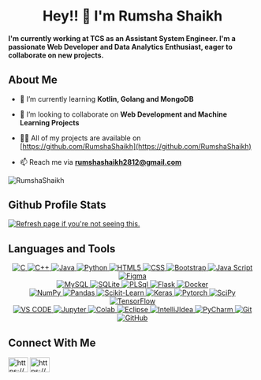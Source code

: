 <h1 align="center">Hey!! 👋 I'm Rumsha Shaikh</h1>
<h4 align="left">I'm currently working at TCS as an Assistant System Engineer. I'm a passionate Web Developer and Data Analytics Enthusiast, eager to collaborate on new projects.</h4>

<h2 align="left">About Me</h2>
<p>
<!-- - 🔭 I’m currently working on **ghfvgh** -->

- 🌱 I’m currently learning **Kotlin, Golang and MongoDB**

- 👯 I’m looking to collaborate on **Web Development and Machine Learning Projects**

- 👨‍💻 All of my projects are available on [https://github.com/RumshaShaikh](https://github.com/RumshaShaikh)

- 📫 Reach me via **rumshashaikh2812@gmail.com**

<!-- - 📄 Know about my experiences [Rumsha_Resume](Rumsha_Resume) -->
</p>

<!--
<p align="left"><a href="https://muzaffar-khan.github.io/Portfolio/" target="blank"><img src="https://img.shields.io/badge/Rumsha%20Shaikh-Portfolio-green" alt="rumshashaikh"/></a> &nbsp; &nbsp; &nbsp;

<a href="https://github.com/RumshaShaikh" target="blank"><img src="https://img.shields.io/badge/Rumsha%20Shaikh-Github-green" alt="rumshashaikh" /> </a></p>

<p align="left"> 
  <a href="https://github.com/RumshaShaikh?tab=repositories&sort=stargazers#gh-light-mode-only">
    <img alt="total stars" title="Total stars on GitHub" src="https://custom-icon-badges.demolab.com/github/stars/RumshaShaikh?color=3ea97d&style=for-the-badge&labelColor=40b682&logo=star#gh-light-mode-only"/></a>
  
  <a href="https://github.com/RumshaShaikh?tab=repositories&sort=stargazers#gh-dark-mode-only">
    <img alt="total stars" title="Total stars on GitHub" src="https://custom-icon-badges.demolab.com/github/stars/RumshaShaikh?color=c691e9&style=for-the-badge&labelColor=655489&logo=star#gh-dark-mode-only"/></a>
  
  <a href="https://github.com/RumshaShaikh?tab=followers#gh-light-mode-only">
    <img alt="followers" title="Follow me on Github" src="https://custom-icon-badges.demolab.com/github/followers/RumshaShaikh?color=2c4954&labelColor=2c3e50&style=for-the-badge&logo=person-add&label=Follow&logoColor=white#gh-light-mode-only"/></a>
    
  <a href="https://github.com/RumshaShaikh?tab=followers#gh-dark-mode-only">
    <img alt="followers" title="Follow me on Github" src="https://custom-icon-badges.demolab.com/github/followers/RumshaShaikh?color=f9e692&labelColor=f9e692&style=for-the-badge&logo=person-add&label=Follow&logoColor=white#gh-dark-mode-only"/></a>
</p>
-->

<p align="left"> <img src="https://komarev.com/ghpvc/?username=RumshaShaikh&label=Profile%20views&color=0e75b6&style=flat" alt="RumshaShaikh"/> </p>

<h2 align="left">Github Profile Stats</h2>

<!--
<p align="left"><a href="https://github.com/RumshaShaikh" target="_blank"><img align="center" src="https://github-readme-streak-stats-seven-chi.vercel.app?user=RumshaShaikh&theme=tokyonight&locale=en" alt="Refresh page if you're not seeing this."/></a></p>

<p align="left"><a href="https://github.com/RumshaShaikh" target="_blank"><img align="center" src="https://github-readme-stats.vercel.app/api?username=RumshaShaikh&include_all_commits=true&count_private=true&show_icons=true&theme=tokyonight&locale=en" alt="Refresh page if you're not seeing this." /></a></p>
-->

<p align="left"><a href="https://github.com/RumshaShaikh" target="_blank"><img align="center" src="https://github-readme-stats.vercel.app/api/top-langs?username=RumshaShaikh&show_icons=true&theme=tokyonight&locale=en&layout=donut" alt="Refresh page if you're not seeing this." /></a></p>

<!--
<p align="left"><a href="https://github.com/RumshaShaikh" target="_blank"><img align="center" src="https://github-readme-activity-graph.vercel.app/graph?username=RumshaShaikh&theme=tokyonight&locale=en" alt="Refresh page if you're not seeing this." /></a></p>

<p align="center"> <a href="https://github.com/ryo-ma/github-profile-trophy"><img src="https://github-profile-trophy.vercel.app/?username=RumshaShaikh&show_icons=true&theme=dark&locale=en" alt="Refresh page if you're not seeing this." /></a></p>
-->

<!-- LeectCode Stats: 
![Leetcode Stats](https://leetcard.jacoblin.cool/rumshashaikh) -->

<!--
<h2>Latest Work</h2> 
<br />
<p><a href="https://github.com/RumshaShaikh/smolcase#gh-dark-mode-only" target="_blank"><img align="center" src="https://github-readme-stats-git-master-RumshaShaikh.vercel.app/api/pin/?username=RumshaShaikh&repo=smolcase&theme=nightowl&show_owner=true#gh-dark-mode-only"/></a></p>
<p><a href="https://github.com/RumshaShaikh/smolcase#gh-light-mode-only" target="_blank"><img align="center" src="https://github-readme-stats-git-master-RumshaShaikh.vercel.app/api/pin/?username=RumshaShaikh&repo=smolcase&theme=vue&show_owner=true#gh-light-mode-only"/></a></p>
-->

<h2 align="left">Languages and Tools</h2>
<p align="center">
  <a href="javascript:;">
    <img alt="C" src="https://img.shields.io/badge/c-%2300599C.svg?style=for-the-badge&logo=c&logoColor=white"/>
    <img alt="C++" src="https://img.shields.io/badge/C%2B%2B-00599C?style=for-the-badge&logo=c%2B%2B&logoColor=white"/>
    <!--
    <img alt="C#" src="https://img.shields.io/badge/C%23-239120?style=for-the-badge&logo=csharp&logoColor=white"/>
    -->
    <img alt="Java" src="https://img.shields.io/badge/java-%23ED8B00.svg?style=for-the-badge&logo=java&logoColor=white"/>
    <img alt="Python" src="https://img.shields.io/badge/-Python-2e3440?logoColor=white&logo=Python&style=for-the-badge&color=red" />
    <img alt="HTML5" src="https://img.shields.io/badge/-HTML5-2e3440?logoColor=white&logo=html5&style=for-the-badge&color=green" />
    <img alt="CSS" src="https://img.shields.io/badge/-CSS3-2e3440?logoColor=white&logo=CSS3&style=for-the-badge&color=blue" />
    <img alt="Bootstrap" src="https://img.shields.io/badge/bootstrap-%23563D7C.svg?style=for-the-badge&logo=bootstrap&logoColor=white"/>
    <img alt="Java Script" src="https://img.shields.io/badge/-JavaScript-2e3440?logoColor=white&logo=JavaScript&style=for-the-badge&color=yellow" />
    <img alt="Figma" src="https://img.shields.io/badge/Figma-F24E1E?style=for-the-badge&logo=figma&logoColor=white"/>
    <br>
    <img alt="MySQL" src="https://img.shields.io/badge/mysql-%2300f.svg?style=for-the-badge&logo=mysql&logoColor=white"/>
    <img alt="SQLite" src ="https://img.shields.io/badge/sqlite-%2307405e.svg?style=for-the-badge&logo=sqlite&logoColor=white"/>
    <img alt="PLSql" src="https://img.shields.io/badge/PLSQL-F80000?style=for-the-badge&logo=oracle&logoColor=black"/>
    <img alt="Flask" src="https://img.shields.io/badge/Flask-000000?style=for-the-badge&logo=flask&logoColor=white"/>
    <img alt="Docker" src="https://img.shields.io/badge/Docker-2CA5E0?style=for-the-badge&logo=docker&logoColor=white"/>
    <!-- <img alt="PHP" src="https://img.shields.io/badge/PHP-777BB4?style=for-the-badge&logo=php&logoColor=white"/>
    <img alt="R" src="https://img.shields.io/badge/R-276DC3?style=for-the-badge&logo=r&logoColor=white"/>
    -->
    <br>
    <img alt="NumPy" src="https://img.shields.io/badge/Numpy-777BB4?style=for-the-badge&logo=numpy&logoColor=white"/>
    <img alt="Pandas" src="https://img.shields.io/badge/Pandas-2C2D72?style=for-the-badge&logo=pandas&logoColor=white"/>
    <Img alt="Scikit-Learn" src="https://img.shields.io/badge/scikit_learn-F7931E?style=for-the-badge&logo=scikit-learn&logoColor=white"/>
    <img alt="Keras" src="https://img.shields.io/badge/Keras-FF0000?style=for-the-badge&logo=keras&logoColor=white"/>
    <img alt="Pytorch" src="https://img.shields.io/badge/PyTorch-EE4C2C?style=for-the-badge&logo=pytorch&logoColor=white"/>
    <img alt="SciPy" src="https://img.shields.io/badge/SciPy-654FF0?style=for-the-badge&logo=SciPy&logoColor=white"/>
    <img alt="TensorFlow" src="https://img.shields.io/badge/TensorFlow-FF6F00?style=for-the-badge&logo=tensorflow&logoColor=white"/>
    <!--
    <img alt="HuggingFace" src="https://img.shields.io/badge/-HuggingFace-FDEE21?style=for-the-badge&logo=HuggingFace&logoColor=black"/>
    <img alt="Kaggle" src="https://img.shields.io/badge/Kaggle-20BEFF?style=for-the-badge&logo=Kaggle&logoColor=white"/>
    <img alt="OpenCV" src="https://img.shields.io/badge/OpenCV-27338e?style=for-the-badge&logo=OpenCV&logoColor=white"/>
    -->
    <br>
    <img alt="VS CODE" src="https://img.shields.io/badge/Visual_Studio_Code-0078D4?style=for-the-badge&logo=visual%20studio%20code&logoColor=white">
    <img alt="Jupyter" src="https://img.shields.io/badge/Jupyter-F37626.svg?&style=for-the-badge&logo=Jupyter&logoColor=white"/>
    <img alt="Colab" src="https://img.shields.io/badge/Colab-F9AB00?style=for-the-badge&logo=googlecolab&color=525252"/>
    <img alt="Eclipse" src="https://img.shields.io/badge/Eclipse-2C2255?style=for-the-badge&logo=eclipse&logoColor=white"/>
    <img alt="IntelliJIdea" src="https://img.shields.io/badge/IntelliJ_IDEA-000000.svg?style=for-the-badge&logo=intellij-idea&logoColor=white"/>
    <img alt="PyCharm" src="https://img.shields.io/badge/PyCharm-000000.svg?&style=for-the-badge&logo=PyCharm&logoColor=white"/>
    <img alt="Git" src="https://img.shields.io/badge/git-%23F05033.svg?style=for-the-badge&logo=git&logoColor=white"/>
    <img alt="GitHub" src="https://img.shields.io/badge/github-%23121011.svg?style=for-the-badge&logo=github&logoColor=white"/>


<!--    <img alt="Go" src="https://img.shields.io/badge/Go-00ADD8?style=for-the-badge&logo=go&logoColor=white"/>
    <img alt="Django" src="https://img.shields.io/badge/Django-092E20?style=for-the-badge&logo=django&logoColor=green"/>
    <img alt="Rust" src="https://img.shields.io/badge/Rust-000000?style=for-the-badge&logo=rust&logoColor=white"/>
    <img alt="MongoDB" src="https://img.shields.io/badge/MongoDB-4EA94B?style=for-the-badge&logo=mongodb&logoColor=white"/>
    <img alt="Kotlin" src="https://img.shields.io/badge/Kotlin-B125EA?style=for-the-badge&logo=kotlin&logoColor=white"/>
    <img alt="Ruby" src="https://img.shields.io/badge/Ruby-CC342D?style=for-the-badge&logo=ruby&logoColor=white"/>
    <img alt="Swift" src="https://img.shields.io/badge/Swift-FA7343?style=for-the-badge&logo=swift&logoColor=white"/>
    <img alt="PostgreSQL" src="https://img.shields.io/badge/PostgreSQL-green?style=for-the-badge"/>
    <img alt="Flutter" src="https://img.shields.io/badge/Flutter-02569B?style=for-the-badge&logo=flutter&logoColor=white"/>
-->
    
  </a>
</p>

<h2 align="left">Connect With Me</h2>
<p align="left">
<a href="https://linkedin.com/in/rumshashaikh12/" target="blank"><img align="center" src="https://raw.githubusercontent.com/rahuldkjain/github-profile-readme-generator/master/src/images/icons/Social/linked-in-alt.svg" alt="https://www.linkedin.com/in/rumshashaikh12/" height="30" width="40" /></a>
<a href="https://www.hackerrank.com/profile/rumshashaikh2812" target="blank"><img align="center" src="https://raw.githubusercontent.com/rahuldkjain/github-profile-readme-generator/master/src/images/icons/Social/hackerrank.svg" alt="https://www.hackerrank.com/profile/rumshashaikh2812" height="30" width="40" /></a>
</p>
